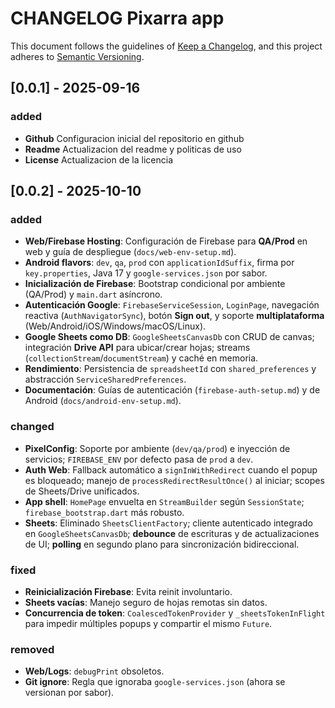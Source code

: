 # CHANGELOG Pixarra app

This document follows the guidelines of [Keep a Changelog](https://keepachangelog.com/en/1.0.0/),
and this project adheres to [Semantic Versioning](https://semver.org/spec/v2.0.0.html).

## [0.0.1] - 2025-09-16

### added
- **Github** Configuracion inicial del repositorio en github
- **Readme** Actualizacion del readme y politicas de uso
- **License** Actualizacion de la licencia

## [0.0.2] - 2025-10-10

### added
- **Web/Firebase Hosting**: Configuración de Firebase para **QA/Prod** en web y guía de despliegue (`docs/web-env-setup.md`).
- **Android flavors**: `dev`, `qa`, `prod` con `applicationIdSuffix`, firma por `key.properties`, Java 17 y `google-services.json` por sabor.
- **Inicialización de Firebase**: Bootstrap condicional por ambiente (QA/Prod) y `main.dart` asíncrono.
- **Autenticación Google**: `FirebaseServiceSession`, `LoginPage`, navegación reactiva (`AuthNavigatorSync`), botón **Sign out**, y soporte **multiplataforma** (Web/Android/iOS/Windows/macOS/Linux).
- **Google Sheets como DB**: `GoogleSheetsCanvasDb` con CRUD de canvas; integración **Drive API** para ubicar/crear hojas; streams (`collectionStream`/`documentStream`) y caché en memoria.
- **Rendimiento**: Persistencia de `spreadsheetId` con `shared_preferences` y abstracción `ServiceSharedPreferences`.
- **Documentación**: Guías de autenticación (`firebase-auth-setup.md`) y de Android (`docs/android-env-setup.md`).

### changed
- **PixelConfig**: Soporte por ambiente (`dev/qa/prod`) e inyección de servicios; `FIREBASE_ENV` por defecto pasa de `prod` a `dev`.
- **Auth Web**: Fallback automático a `signInWithRedirect` cuando el popup es bloqueado; manejo de `processRedirectResultOnce()` al iniciar; scopes de Sheets/Drive unificados.
- **App shell**: `HomePage` envuelta en `StreamBuilder` según `SessionState`; `firebase_bootstrap.dart` más robusto.
- **Sheets**: Eliminado `SheetsClientFactory`; cliente autenticado integrado en `GoogleSheetsCanvasDb`; **debounce** de escrituras y de actualizaciones de UI; **polling** en segundo plano para sincronización bidireccional.

### fixed
- **Reinicialización Firebase**: Evita reinit involuntario.
- **Sheets vacías**: Manejo seguro de hojas remotas sin datos.
- **Concurrencia de token**: `CoalescedTokenProvider` y `_sheetsTokenInFlight` para impedir múltiples popups y compartir el mismo `Future`.

### removed
- **Web/Logs**: `debugPrint` obsoletos.
- **Git ignore**: Regla que ignoraba `google-services.json` (ahora se versionan por sabor).